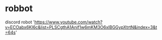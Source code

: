 # robbot
discord robot
'https://www.youtube.com/watch?v=ECOabx6Kl6c&list=PLSCgthA1Anif1w6mKM3O6xlBGGypXtrtN&index=3&t=64s'
